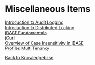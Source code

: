 # Miscellaneous Items

<PageHeader />

[Introduction to Audit Logging](./introduction-to-audit-logging/README.md)  
[Introduction to Distributed Locking](./introduction-to-distributed-locking/README.md)  
[jBASE Fundamentals](./jbase-fundamentals/README.md)  
[jCurl](./jcurl/README.md)  
[Overview of Case Insensitivity in jBASE](./case-insensitive-overview/README.md)  
[Profiles](./profiles/README.md)
[Multi Tenancy](./multitenancy/README.md)  

[Back to Knowledgebase](./../README.md)

<PageFooter />
